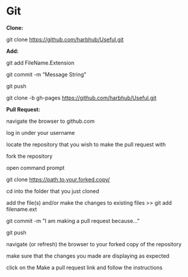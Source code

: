 Git
===

**Clone:**

git clone https://github.com/harbhub/Useful.git

**Add:**

git add FileName.Extension

git commit -m "Message String"

git push

git clone -b gh-pages https://github.com/harbhub/Useful.git

**Pull Request:**

navigate the browser to github.com

log in under your username

locate the repository that you wish to make the pull request with

fork the repository

open command prompt

git clone https://path.to.your.forked.copy/

cd into the folder that you just cloned

add the file(s) and/or make the changes to existing files >> git add filename.ext

git commit -m "I am making a pull request because..."

git push

navigate (or refresh) the browser to your forked copy of the repository

make sure that the changes you made are displaying as expected

click on the Make a pull request link and follow the instructions

